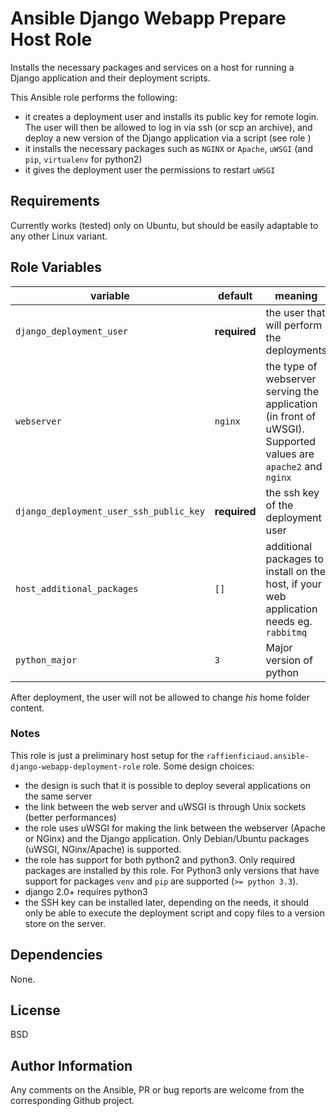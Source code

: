 Ansible Django Webapp Prepare Host Role
=======================================

Installs the necessary packages and services on a host for running a Django application and their deployment scripts.

This Ansible role performs the following:

* it creates a deployment user and installs its public key for remote login. The user will then be allowed to log in via ssh (or scp
  an archive), and deploy a new version of the Django application via a script (see role )
* it installs the necessary packages such as `NGINX` or `Apache`, `uWSGI` (and `pip`, `virtualenv` for python2)
* it gives the deployment user the permissions to restart `uWSGI`


Requirements
------------
Currently works (tested) only on Ubuntu, but should be easily adaptable to any other Linux variant.

Role Variables
--------------

|variable|default|meaning|
|----------|---------|---------|
|`django_deployment_user` | **required** | the user that will perform the deployments |
|`webserver`| `nginx` | the type of webserver serving the application (in front of uWSGI). Supported values are `apache2` and `nginx`|
|`django_deployment_user_ssh_public_key`| **required** | the ssh key of the deployment user|
|`host_additional_packages`| `[]` | additional packages to install on the host, if your web application needs eg. `rabbitmq`|
|`python_major`| `3` | Major version of python|

After deployment, the user will not be allowed to change *his* home folder content.

### Notes
This role is just a preliminary host setup for the `raffienficiaud.ansible-django-webapp-deployment-role` role.
Some design choices:

* the design is such that it is possible to deploy several applications on the same server
* the link between the web server and uWSGI is through Unix sockets (better performances)
* the role uses uWSGI for making the link between the webserver (Apache or NGinx) and the Django application. Only Debian/Ubuntu
  packages (uWSGI, NGinx/Apache) is supported.
* the role has support for both python2 and python3. Only required packages are installed by this role. For Python3 only versions
  that have support for packages `venv` and `pip` are supported (`>= python 3.3`).
* django 2.0+ requires python3
* the SSH key can be installed later, depending on the needs, it should only be able to execute the deployment script and copy files
  to a version store on the server.


Dependencies
------------

None.


License
-------

BSD

Author Information
------------------

Any comments on the Ansible, PR or bug reports are welcome from the corresponding Github project.
